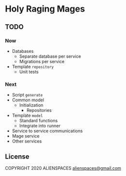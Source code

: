 # Holy Raging Mages

## TODO

### Now

* Databases
  * Separate database per service
  * Migrations per service
* Template `repository`
  * Unit tests

### Next

* Script `generate`
* Common model
  * Initialization
    * Repositories
* Template `model`
  * Standard functions
  * Integrate into runner
* Service to service communications
* Mage service
* Other services

## License

COPYRIGHT 2020 ALIENSPACES alienspaces@gmail.com
